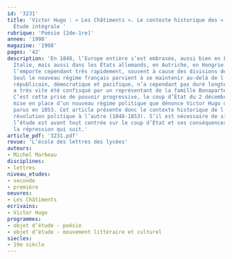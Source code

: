 ```yaml
---
id: '3231'
title: 'Victor Hugo : « Les Châtiments ». Le contexte historique des « Châtiments ».
  Étude intégrale '
rubrique: 'Poésie [2de-1re]'
annee: '1998'
magazine: '1998'
pages: '42'
description: 'En 1848, l’Europe entière s’est embrasée, aussi bien en France, qu’en
  Italie, mais aussi dans les États allemands, en Autriche, en Hongrie... La réaction
  l’emporte cependant très rapidement, souvent à cause des divisions des révolutionnaires.
  Seul le nouveau régime français parvient à se maintenir au-delà de l’année. Ce régime
  républicain, démocratique et pacifique, n’a cependant pas duré longtemps. Le pouvoir
  a très vite été confisqué par un représentant de la famille Bonaparte, Louis-Napoléon.
  C’est cette prise de pouvoir progressive, le coup d’État du 2 décembre 1851 et la
  mise en place d’un nouveau régime politique que dénonce Victor Hugo dans « Les Châtiments »,
  parus en 1853. Cet article présente donc le contexte historique de l’œuvre : d’une
  révolution politique à l’autre (1848-1853). S’il est nécessaire de situer la IIe République,
  l’étude est avant tout centrée sur le coup d’État et ses conséquences, notamment
  la répression qui suit.'
article_pdf: '3231.pdf'
revue: 'L’école des lettres des lycées'
auteurs:
- Michel Marbeau
disciplines:
- lettres
niveau_etudes:
- seconde
- première
oeuvres:
- Les Châtiments
ecrivains:
- Victor Hugo
programmes:
- objet d’étude - poésie
- objet d’étude - mouvement littéraire et culturel
siecles:
- 19e siècle
---
```

